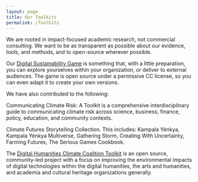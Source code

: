 ```yaml
---
layout: page
title: Our Toolkits
permalink: /Toolkits
---
```

We are rooted in impact-focused academic research, not commercial consulting. We want to be as transparent as possible about our evidence, tools, and methods, and to open-source wherever possible. 

Our [Digital Sustainability Game](https://docs.google.com/presentation/d/1T08KqkOaDPCbWX5MuUuceSEbYffDygYGtyKxsM_txZs/edit) is something that, with a little preparation, you can explore yourselves within your organization, or deliver to external audiences. The game is open source under a permissive CC license, so you can even adapt it to create your own versions.

We have also contributed to the following:

Communicating Climate Risk: A Toolkit is a comprehensive interdisciplinary guide to communicating climate risk across science, business, finance, policy, education, and community contexts.

Climate Futures Storytelling Collection. This includes: Kampala Yénkya, Kampala Yénkya Multiverse, Gathering Storm, Creating With Uncertainty, Farming Futures, The Serious Games Cookbook.  

The [Digital Humanities Climate Coalition Toolkit](https://sas-dhrh.github.io/dhcc-toolkit/) is an open source, community-led project with a focus on improving the environmental impacts of digital technologies within the digital humanities, the arts and humanities, and academia and cultural heritage organizations generally.
